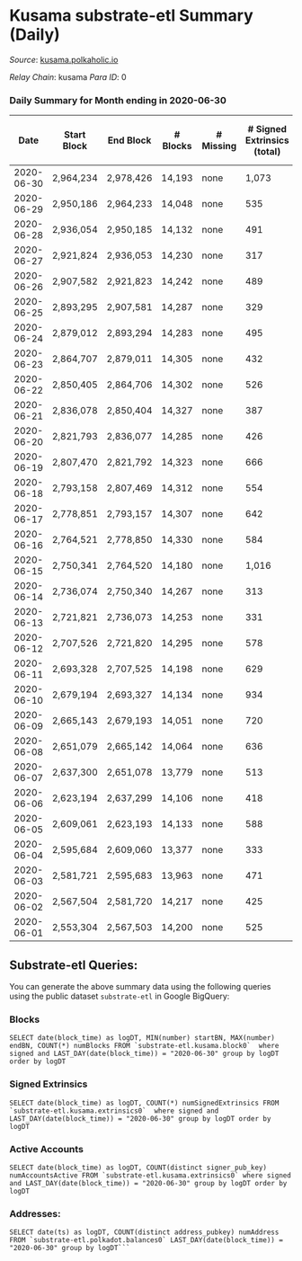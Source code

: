 # Kusama substrate-etl Summary (Daily)

_Source_: [kusama.polkaholic.io](https://kusama.polkaholic.io)

*Relay Chain*: kusama
*Para ID*: 0



### Daily Summary for Month ending in 2020-06-30


| Date | Start Block | End Block | # Blocks | # Missing | # Signed Extrinsics (total) | # Active Accounts | # Addresses with Balances | # Events | # Transfers | # XCM Transfers In | # XCM Transfers Out |
| ---- | ----------- | --------- | -------- | --------- | --------------------------- | ----------------- | ------------------------- | -------- | ----------- | ------------------ | ------------------- |
| 2020-06-30 | 2,964,234 | 2,978,426 | 14,193 | none | 1,073 | 373 | 11,425 | 65,133 | 344 ($48,359,437) |   |   |
| 2020-06-29 | 2,950,186 | 2,964,233 | 14,048 | none | 535 | 262 |  | 56,707 | 150 ($30,136,783) |   |   |
| 2020-06-28 | 2,936,054 | 2,950,185 | 14,132 | none | 491 | 270 |  | 53,827 | 126 ($6,634,499) |   |   |
| 2020-06-27 | 2,921,824 | 2,936,053 | 14,230 | none | 317 | 185 |  | 50,423 | 96 ($1,828,267) |   |   |
| 2020-06-26 | 2,907,582 | 2,921,823 | 14,242 | none | 489 | 253 |  | 53,037 | 111 ($15,317,532) |   |   |
| 2020-06-25 | 2,893,295 | 2,907,581 | 14,287 | none | 329 | 192 |  | 50,328 | 98 ($3,531,548) |   |   |
| 2020-06-24 | 2,879,012 | 2,893,294 | 14,283 | none | 495 | 248 |  | 54,938 | 176 ($7,032,493) |   |   |
| 2020-06-23 | 2,864,707 | 2,879,011 | 14,305 | none | 432 | 222 |  | 51,770 | 145 ($12,703,023) |   |   |
| 2020-06-22 | 2,850,405 | 2,864,706 | 14,302 | none | 526 | 249 |  | 56,196 | 133 ($13,208,571) |   |   |
| 2020-06-21 | 2,836,078 | 2,850,404 | 14,327 | none | 387 | 197 |  | 51,994 | 91 ($4,606,919) |   |   |
| 2020-06-20 | 2,821,793 | 2,836,077 | 14,285 | none | 426 | 206 |  | 51,203 | 90 ($1,511,680) |   |   |
| 2020-06-19 | 2,807,470 | 2,821,792 | 14,323 | none | 666 | 325 |  | 52,807 | 130 ($31,860,342) |   |   |
| 2020-06-18 | 2,793,158 | 2,807,469 | 14,312 | none | 554 | 280 |  | 52,199 | 110 ($12,199,288) |   |   |
| 2020-06-17 | 2,778,851 | 2,793,157 | 14,307 | none | 642 | 289 |  | 55,648 | 151 ($5,307,231) |   |   |
| 2020-06-16 | 2,764,521 | 2,778,850 | 14,330 | none | 584 | 280 |  | 51,496 | 231 ($36,183,118) |   |   |
| 2020-06-15 | 2,750,341 | 2,764,520 | 14,180 | none | 1,016 | 314 |  | 59,156 | 337 ($14,618,207) |   |   |
| 2020-06-14 | 2,736,074 | 2,750,340 | 14,267 | none | 313 | 167 |  | 51,272 | 74 ($1,172,650) |   |   |
| 2020-06-13 | 2,721,821 | 2,736,073 | 14,253 | none | 331 | 161 |  | 49,049 | 100 ($3,132,810) |   |   |
| 2020-06-12 | 2,707,526 | 2,721,820 | 14,295 | none | 578 | 271 |  | 52,612 | 141 ($933,405) |   |   |
| 2020-06-11 | 2,693,328 | 2,707,525 | 14,198 | none | 629 | 288 |  | 51,795 | 167 ($27,320,241) |   |   |
| 2020-06-10 | 2,679,194 | 2,693,327 | 14,134 | none | 934 | 430 |  | 53,834 | 349 ($26,632,251) |   |   |
| 2020-06-09 | 2,665,143 | 2,679,193 | 14,051 | none | 720 | 366 |  | 51,520 | 273 ($23,216,411) |   |   |
| 2020-06-08 | 2,651,079 | 2,665,142 | 14,064 | none | 636 | 323 |  | 53,417 | 141 ($5,594,248) |   |   |
| 2020-06-07 | 2,637,300 | 2,651,078 | 13,779 | none | 513 | 227 |  | 50,079 | 150 ($6,714,568) |   |   |
| 2020-06-06 | 2,623,194 | 2,637,299 | 14,106 | none | 418 | 221 |  | 47,593 | 152 ($8,557,504) |   |   |
| 2020-06-05 | 2,609,061 | 2,623,193 | 14,133 | none | 588 | 272 |  | 49,323 | 283 ($32,724,635) |   |   |
| 2020-06-04 | 2,595,684 | 2,609,060 | 13,377 | none | 333 | 197 |  | 46,089 | 128 ($55,697,719) |   |   |
| 2020-06-03 | 2,581,721 | 2,595,683 | 13,963 | none | 471 | 262 |  | 50,256 | 187 ($8,455,481) |   |   |
| 2020-06-02 | 2,567,504 | 2,581,720 | 14,217 | none | 425 | 218 |  | 48,385 | 139 ($11,094,873) |   |   |
| 2020-06-01 | 2,553,304 | 2,567,503 | 14,200 | none | 525 | 272 |  | 50,402 | 236 ($7,883,115) |   |   |

## Substrate-etl Queries:
You can generate the above summary data using the following queries using the public dataset `substrate-etl` in Google BigQuery:


### Blocks
```
SELECT date(block_time) as logDT, MIN(number) startBN, MAX(number) endBN, COUNT(*) numBlocks FROM `substrate-etl.kusama.block0`  where signed and LAST_DAY(date(block_time)) = "2020-06-30" group by logDT order by logDT
```


### Signed Extrinsics
```
SELECT date(block_time) as logDT, COUNT(*) numSignedExtrinsics FROM `substrate-etl.kusama.extrinsics0`  where signed and LAST_DAY(date(block_time)) = "2020-06-30" group by logDT order by logDT
```


### Active Accounts
```
SELECT date(block_time) as logDT, COUNT(distinct signer_pub_key) numAccountsActive FROM `substrate-etl.kusama.extrinsics0` where signed and LAST_DAY(date(block_time)) = "2020-06-30" group by logDT order by logDT
```


### Addresses:
```
SELECT date(ts) as logDT, COUNT(distinct address_pubkey) numAddress FROM `substrate-etl.polkadot.balances0` LAST_DAY(date(block_time)) = "2020-06-30" group by logDT```

